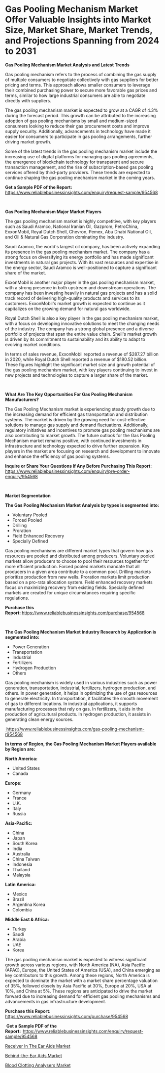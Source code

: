 <p><h1>Gas Pooling Mechanism Market Offer Valuable Insights into Market Size, Market Share, Market Trends, and Projections Spanning from 2024 to 2031</h1></p><p><strong>Gas Pooling Mechanism Market Analysis and Latest Trends</strong></p>
<p><p>Gas pooling mechanism refers to the process of combining the gas supply of multiple consumers to negotiate collectively with gas suppliers for better pricing and terms. This approach allows smaller consumers to leverage their combined purchasing power to secure more favorable gas prices and terms, similar to how large industrial consumers are able to negotiate directly with suppliers.</p><p>The gas pooling mechanism market is expected to grow at a CAGR of 4.3% during the forecast period. This growth can be attributed to the increasing adoption of gas pooling mechanisms by small and medium-sized consumers looking to reduce their gas procurement costs and improve supply security. Additionally, advancements in technology have made it easier for consumers to participate in gas pooling arrangements, further driving market growth.</p><p>Some of the latest trends in the gas pooling mechanism market include the increasing use of digital platforms for managing gas pooling agreements, the emergence of blockchain technology for transparent and secure transaction management, and the rise of subscription-based gas pooling services offered by third-party providers. These trends are expected to continue shaping the gas pooling mechanism market in the coming years.</p></p>
<p><strong>Get a Sample PDF of the Report:&nbsp;</strong> <a href="https://www.reliablebusinessinsights.com/enquiry/request-sample/954568">https://www.reliablebusinessinsights.com/enquiry/request-sample/954568</a></p>
<p>&nbsp;</p>
<p><strong>Gas Pooling Mechanism Major Market Players</strong></p>
<p><p>The gas pooling mechanism market is highly competitive, with key players such as Saudi Aramco, National Iranian Oil, Gazprom, PetroChina, ExxonMobil, Royal Dutch Shell, Chevron, Pemex, Abu Dhabi National Oil, and Oil & Natural Gas Corporation dominating the industry.</p><p>Saudi Aramco, the world's largest oil company, has been actively expanding its presence in the gas pooling mechanism market. The company has a strong focus on diversifying its energy portfolio and has made significant investments in natural gas projects. With its vast resources and expertise in the energy sector, Saudi Aramco is well-positioned to capture a significant share of the market.</p><p>ExxonMobil is another major player in the gas pooling mechanism market, with a strong presence in both upstream and downstream operations. The company has been investing heavily in natural gas projects and has a solid track record of delivering high-quality products and services to its customers. ExxonMobil's market growth is expected to continue as it capitalizes on the growing demand for natural gas worldwide.</p><p>Royal Dutch Shell is also a key player in the gas pooling mechanism market, with a focus on developing innovative solutions to meet the changing needs of the industry. The company has a strong global presence and a diverse portfolio of projects that span the entire value chain. Shell's market growth is driven by its commitment to sustainability and its ability to adapt to evolving market conditions.</p><p>In terms of sales revenue, ExxonMobil reported a revenue of $287.27 billion in 2020, while Royal Dutch Shell reported a revenue of $180.52 billion. These figures highlight the significant market size and growth potential of the gas pooling mechanism market, with key players continuing to invest in new projects and technologies to capture a larger share of the market.</p></p>
<p>&nbsp;</p>
<p><strong>What Are The Key Opportunities For Gas Pooling Mechanism Manufacturers?</strong></p>
<p><p>The Gas Pooling Mechanism market is experiencing steady growth due to the increasing demand for efficient gas transportation and distribution systems. The market is driven by the growing need for cost-effective solutions to manage gas supply and demand fluctuations. Additionally, regulatory initiatives and incentives to promote gas pooling mechanisms are also contributing to market growth. The future outlook for the Gas Pooling Mechanism market remains positive, with continued investments in infrastructure and technology expected to drive further expansion. Key players in the market are focusing on research and development to innovate and enhance the efficiency of gas pooling systems.</p></p>
<p><strong>Inquire or Share Your Questions If Any Before Purchasing This Report:</strong> <a href="https://www.reliablebusinessinsights.com/enquiry/pre-order-enquiry/954568">https://www.reliablebusinessinsights.com/enquiry/pre-order-enquiry/954568</a></p>
<p>&nbsp;</p>
<p><strong>Market Segmentation</strong></p>
<p><strong>The Gas Pooling Mechanism Market Analysis by types is segmented into:</strong></p>
<p><ul><li>Voluntary Pooled</li><li>Forced Pooled</li><li>Drilling</li><li>Proration</li><li>Field Enhanced Recovery</li><li>Specially Defined</li></ul></p>
<p><p>Gas pooling mechanisms are different market types that govern how gas resources are pooled and distributed among producers. Voluntary pooled markets allow producers to choose to pool their resources together for more efficient production. Forced pooled markets mandate that all producers in a given area contribute to a common pool. Drilling markets prioritize production from new wells. Proration markets limit production based on a pro-rata allocation system. Field enhanced recovery markets focus on maximizing recovery from existing fields. Specially defined markets are created for unique circumstances requiring specific regulations.</p></p>
<p><strong>Purchase this Report:&nbsp;</strong><a href="https://www.reliablebusinessinsights.com/purchase/954568">https://www.reliablebusinessinsights.com/purchase/954568</a></p>
<p>&nbsp;</p>
<p><strong>The Gas Pooling Mechanism Market Industry Research by Application is segmented into:</strong></p>
<p><ul><li>Power Generation</li><li>Transportation</li><li>Industrial</li><li>Fertilizers</li><li>Hydrogen Production</li><li>Others</li></ul></p>
<p><p>Gas pooling mechanism is widely used in various industries such as power generation, transportation, industrial, fertilizers, hydrogen production, and others. In power generation, it helps in optimizing the use of gas resources to generate electricity. In transportation, it facilitates the smooth movement of gas to different locations. In industrial applications, it supports manufacturing processes that rely on gas. In fertilizers, it aids in the production of agricultural products. In hydrogen production, it assists in generating clean energy sources.</p></p>
<p><a href="https://www.reliablebusinessinsights.com/gas-pooling-mechanism-r954568">&nbsp;https://www.reliablebusinessinsights.com/gas-pooling-mechanism-r954568</a></p>
<p><strong>In terms of Region, the Gas Pooling Mechanism Market Players available by Region are:</strong></p>
<p>
    <p> <strong> North America: </strong>
        <ul>
            <li>United States</li>
            <li>Canada</li>
        </ul>
        </p> 
    <p> <strong> Europe: </strong>
        <ul>
            <li>Germany</li>
            <li>France</li>
            <li>U.K.</li>
            <li>Italy</li>
            <li>Russia</li>
        </ul>
        </p> 
    <p> <strong> Asia-Pacific: </strong>
        <ul>
            <li>China</li>
            <li>Japan</li>
            <li>South Korea</li>
            <li>India</li>
            <li>Australia</li>
            <li>China Taiwan</li>
            <li>Indonesia</li>
            <li>Thailand</li>
            <li>Malaysia</li>
        </ul>
        </p> 
    <p> <strong> Latin America: </strong>
        <ul>
            <li>Mexico</li>
            <li>Brazil</li>
            <li>Argentina Korea</li>
            <li>Colombia</li>
        </ul>
        </p> 
    <p> <strong> Middle East & Africa: </strong>
        <ul>
            <li>Turkey</li>
            <li>Saudi</li>
            <li>Arabia</li>
            <li>UAE</li>
            <li>Korea</li>
        </ul>
    </p>
    </p>
<p><p>The gas pooling mechanism market is expected to witness significant growth across various regions, with North America (NA), Asia Pacific (APAC), Europe, the United States of America (USA), and China emerging as key contributors to this growth. Among these regions, North America is expected to dominate the market with a market share percentage valuation of 35%, followed closely by Asia Pacific at 30%, Europe at 20%, USA at 10%, and China at 5%. These regions are anticipated to drive the market forward due to increasing demand for efficient gas pooling mechanisms and advancements in gas infrastructure development.</p></p>
<p><strong>Purchase this Report: </strong><a href="https://www.reliablebusinessinsights.com/purchase/954568">https://www.reliablebusinessinsights.com/purchase/954568</a></p>
<p>&nbsp;<strong>Get a Sample PDF of the Report:&nbsp;&nbsp;</strong><a href="https://www.reliablebusinessinsights.com/enquiry/request-sample/954568">https://www.reliablebusinessinsights.com/enquiry/request-sample/954568</a></p>
<p><strong></strong></p>
<p><p><a href="https://github.com/mbisetmhermsr/Market-Research-Report-List-3/blob/main/receiver-in-the-ear-aids-market.md">Receiver In The Ear Aids Market</a></p><p><a href="https://github.com/elizabethdagraca/Market-Research-Report-List-4/blob/main/behind-the-ear-aids-market.md">Behind-the-Ear Aids Market</a></p><p><a href="https://github.com/cameroneffertz/Market-Research-Report-List-1/blob/main/blood-clotting-analysers-market.md">Blood Clotting Analysers Market</a></p></p>